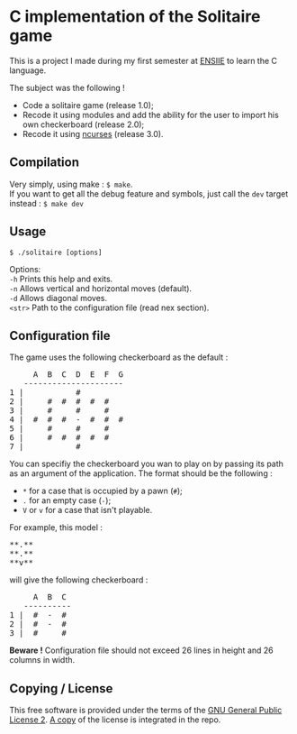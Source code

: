 # C implementation of the Solitaire game

This is a project I made during my first semester at [ENSIIE](http://www.ensiie.fr) to learn the C language.

The subject was the following !

* Code a solitaire game (release 1.0);
* Recode it using modules and add the ability for the user to import his own checkerboard (release 2.0);
* Recode it using [ncurses](http://www.gnu.org/software/ncurses/) (release 3.0).

## Compilation
Very simply, using make : `$ make`.  
If you want to get all the debug feature and symbols, just call the `dev` target instead : `$ make dev`

## Usage
`$ ./solitaire [options]`

Options:  
 `-h` Prints this help and exits.  
 `-n` Allows vertical and horizontal moves (default).  
 `-d` Allows diagonal moves.   
 `<str>` Path to the configuration file (read nex section).

## Configuration file
The game uses the following checkerboard as the default :
<pre>
     A  B  C  D  E  F  G
   ---------------------
1 |           #
2 |     #  #  #  #  #
3 |     #     #     #
4 |  #  #  #  -  #  #  #
5 |     #     #     #
6 |     #  #  #  #  #
7 |           #
</pre>
You can specifiy the checkerboard you wan to play on by passing its path as an argument of the application. The format should be the following :  

* `*` for a case that is occupied by a pawn (`#`);
* `.` for an empty case (`-`);
* `V` or `v` for a case that isn't playable.

For example, this model :
<pre>
**.**
**.** 
**v**
</pre>
will give the following checkerboard :
<pre>
     A  B  C
   ----------
1 |  #  -  #
2 |  #  -  #
3 |  #     #
</pre>

**Beware !** Configuration file should not exceed 26 lines in height and 26 columns in width.

## Copying / License
This free software is provided under the terms of the [GNU General Public License 2](https://www.gnu.org/licenses/gpl-2.0.html). [A copy](LICENSE) of the license is integrated in the repo.